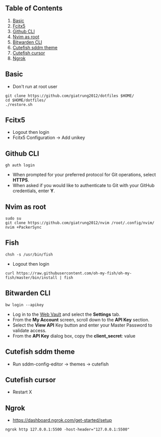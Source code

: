 ## Table of Contents
1. [Basic](#basic)
2. [Fcitx5](#fcitx5)
3. [Github CLI](#github-cli)
4. [Nvim as root](#nvim-as-root)
5. [Bitwarden CLI](#bitwarden-cli)
6. [Cutefish sddm theme](#cutefish-sddm-theme)
7. [Cutefish cursor](#cutefish-cursor)
8. [Ngrok](#ngrok)

## Basic
-  Don't run at root user
```shell
git clone https://github.com/giatrung2012/dotfiles $HOME/
cd $HOME/dotfiles/
./restore.sh
```

## Fcitx5
- Logout then login
- Fcitx5 Configuration -> Add unikey

## Github CLI
```shell
gh auth login
```
- When prompted for your preferred protocol for Git operations, select **HTTPS**.
- When asked if you would like to authenticate to Git with your GitHub credentials, enter **Y**. 

## Nvim as root
```shell
sudo su
git clone https://github.com/giatrung2012/nvim /root/.config/nvim/
nvim +PackerSync
```

## Fish
```shell
chsh -s /usr/bin/fish
```
- Logout then login
```shell
curl https://raw.githubusercontent.com/oh-my-fish/oh-my-fish/master/bin/install | fish
```

## Bitwarden CLI
```shell
bw login --apikey
```
- Log in to the [Web Vault](https://vault.bitwarden.com) and select the **Settings** tab.
- From the **My Account** screen, scroll down to the **API Key** section.
- Select the **View API** Key button and enter your Master Password to validate access.
- From the **API Key** dialog box, copy the **client_secret**: value

## Cutefish sddm theme
- Run sddm-config-editor -> themes -> cutefish

## Cutefish cursor
- Restart X

## Ngrok
- https://dashboard.ngrok.com/get-started/setup
```shell
ngrok http 127.0.0.1:5500 -host-header="127.0.0.1:5500"
```
